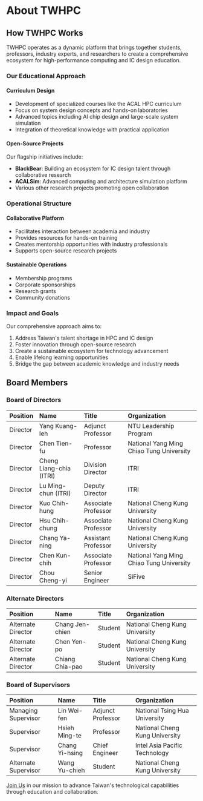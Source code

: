 # About TWHPC

## How TWHPC Works

TWHPC operates as a dynamic platform that brings together students, professors, industry experts, and researchers to create a comprehensive ecosystem for high-performance computing and IC design education.

### Our Educational Approach

#### Curriculum Design
- Development of specialized courses like the ACAL HPC curriculum
- Focus on system design concepts and hands-on laboratories
- Advanced topics including AI chip design and large-scale system simulation
- Integration of theoretical knowledge with practical application

#### Open-Source Projects
Our flagship initiatives include:
- **BlackBear**: Building an ecosystem for IC design talent through collaborative research
- **ACALSim**: Advanced computing and architecture simulation platform
- Various other research projects promoting open collaboration

### Operational Structure

#### Collaborative Platform
- Facilitates interaction between academia and industry
- Provides resources for hands-on training
- Creates mentorship opportunities with industry professionals
- Supports open-source research projects

#### Sustainable Operations
- Membership programs
- Corporate sponsorships
- Research grants
- Community donations

### Impact and Goals

Our comprehensive approach aims to:
1. Address Taiwan's talent shortage in HPC and IC design
2. Foster innovation through open-source research
3. Create a sustainable ecosystem for technology advancement
4. Enable lifelong learning opportunities
5. Bridge the gap between academic knowledge and industry needs


## Board Members


### Board of Directors

| Position | Name | Title | Organization |
|:---------|:-----|:------|:-------------|
| Director | Yang Kuang-leh | Adjunct Professor | NTU Leadership Program |
| Director | Chen Tien-fu | Professor | National Yang Ming Chiao Tung University |
| Director | Cheng Liang-chia (ITRI) | Division Director | ITRI |
| Director | Lu Ming-chun (ITRI) | Deputy Director | ITRI |
| Director | Kuo Chih-hung | Associate Professor | National Cheng Kung University |
| Director | Hsu Chih-chung | Associate Professor | National Cheng Kung University |
| Director | Chang Ya-ning | Assistant Professor | National Cheng Kung University |
| Director | Chen Kun-chih | Associate Professor | National Yang Ming Chiao Tung University |
| Director | Chou Cheng-yi | Senior Engineer | SiFive |


### Alternate Directors

| Position | Name | Title | Organization |
|:---------|:-----|:------|:-------------|
| Alternate Director | Chang Jen-chien | Student | National Cheng Kung University |
| Alternate Director | Chen Yen-po | Student | National Cheng Kung University |
| Alternate Director | Chiang Chia-pao | Student | National Cheng Kung University |


### Board of Supervisors

| Position | Name | Title | Organization |
|:---------|:-----|:------|:-------------|
| Managing Supervisor | Lin Wei-fen | Adjunct Professor | National Tsing Hua University |
| Supervisor | Hsieh Ming-te | Professor | National Cheng Kung University |
| Supervisor | Chang Yi-hsing | Chief Engineer | Intel Asia Pacific Technology |
| Alternate Supervisor | Wang Yu-chieh | Student | National Cheng Kung University |

[Join Us](/en/join) in our mission to advance Taiwan's technological capabilities through education and collaboration.
